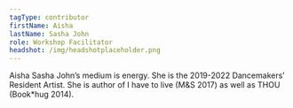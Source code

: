 ```yaml
---
tagType: contributor
firstName: Aisha
lastName: Sasha John
role: Workshop Facilitator
headshot: /img/headshotplaceholder.png
---
```

Aisha Sasha John’s medium is energy. She is the 2019-2022 Dancemakers’ Resident Artist. She is author of I have to live (M&S 2017) as well as THOU (Book*hug 2014).
